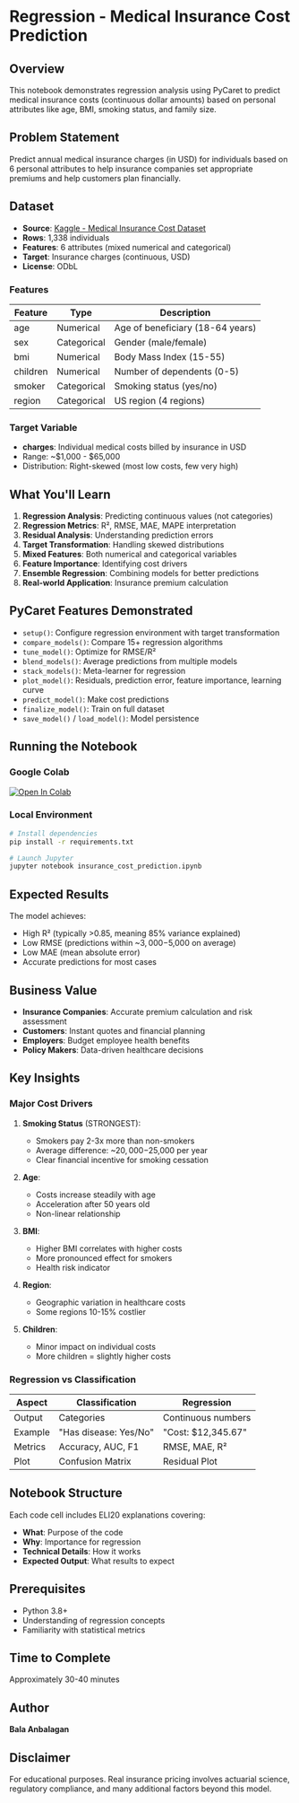 # Regression - Medical Insurance Cost Prediction

## Overview

This notebook demonstrates regression analysis using PyCaret to predict medical insurance costs (continuous dollar amounts) based on personal attributes like age, BMI, smoking status, and family size.

## Problem Statement

Predict annual medical insurance charges (in USD) for individuals based on 6 personal attributes to help insurance companies set appropriate premiums and help customers plan financially.

## Dataset

- **Source**: [Kaggle - Medical Insurance Cost Dataset](https://www.kaggle.com/datasets/mirichoi0218/insurance)
- **Rows**: 1,338 individuals
- **Features**: 6 attributes (mixed numerical and categorical)
- **Target**: Insurance charges (continuous, USD)
- **License**: ODbL

### Features

| Feature | Type | Description |
|---------|------|-------------|
| age | Numerical | Age of beneficiary (18-64 years) |
| sex | Categorical | Gender (male/female) |
| bmi | Numerical | Body Mass Index (15-55) |
| children | Numerical | Number of dependents (0-5) |
| smoker | Categorical | Smoking status (yes/no) |
| region | Categorical | US region (4 regions) |

### Target Variable

- **charges**: Individual medical costs billed by insurance in USD
- Range: ~$1,000 - $65,000
- Distribution: Right-skewed (most low costs, few very high)

## What You'll Learn

1. **Regression Analysis**: Predicting continuous values (not categories)
2. **Regression Metrics**: R², RMSE, MAE, MAPE interpretation
3. **Residual Analysis**: Understanding prediction errors
4. **Target Transformation**: Handling skewed distributions
5. **Mixed Features**: Both numerical and categorical variables
6. **Feature Importance**: Identifying cost drivers
7. **Ensemble Regression**: Combining models for better predictions
8. **Real-world Application**: Insurance premium calculation

## PyCaret Features Demonstrated

- `setup()`: Configure regression environment with target transformation
- `compare_models()`: Compare 15+ regression algorithms
- `tune_model()`: Optimize for RMSE/R²
- `blend_models()`: Average predictions from multiple models
- `stack_models()`: Meta-learner for regression
- `plot_model()`: Residuals, prediction error, feature importance, learning curve
- `predict_model()`: Make cost predictions
- `finalize_model()`: Train on full dataset
- `save_model()` / `load_model()`: Model persistence

## Running the Notebook

### Google Colab

[![Open In Colab](https://colab.research.google.com/assets/colab-badge.svg)](https://colab.research.google.com/github/BalaAnbalagan/pycaret-automl-examples/blob/main/regression/insurance_cost_prediction.ipynb)

### Local Environment

```bash
# Install dependencies
pip install -r requirements.txt

# Launch Jupyter
jupyter notebook insurance_cost_prediction.ipynb
```

## Expected Results

The model achieves:
- High R² (typically >0.85, meaning 85% variance explained)
- Low RMSE (predictions within ~$3,000-$5,000 on average)
- Low MAE (mean absolute error)
- Accurate predictions for most cases

## Business Value

- **Insurance Companies**: Accurate premium calculation and risk assessment
- **Customers**: Instant quotes and financial planning
- **Employers**: Budget employee health benefits
- **Policy Makers**: Data-driven healthcare decisions

## Key Insights

### Major Cost Drivers

1. **Smoking Status** (STRONGEST):
   - Smokers pay 2-3x more than non-smokers
   - Average difference: ~$20,000-$25,000 per year
   - Clear financial incentive for smoking cessation

2. **Age**:
   - Costs increase steadily with age
   - Acceleration after 50 years old
   - Non-linear relationship

3. **BMI**:
   - Higher BMI correlates with higher costs
   - More pronounced effect for smokers
   - Health risk indicator

4. **Region**:
   - Geographic variation in healthcare costs
   - Some regions 10-15% costlier

5. **Children**:
   - Minor impact on individual costs
   - More children = slightly higher costs

### Regression vs Classification

| Aspect | Classification | Regression |
|--------|---------------|------------|
| Output | Categories | Continuous numbers |
| Example | "Has disease: Yes/No" | "Cost: $12,345.67" |
| Metrics | Accuracy, AUC, F1 | RMSE, MAE, R² |
| Plot | Confusion Matrix | Residual Plot |

## Notebook Structure

Each code cell includes ELI20 explanations covering:
- **What**: Purpose of the code
- **Why**: Importance for regression
- **Technical Details**: How it works
- **Expected Output**: What results to expect

## Prerequisites

- Python 3.8+
- Understanding of regression concepts
- Familiarity with statistical metrics

## Time to Complete

Approximately 30-40 minutes

## Author

**Bala Anbalagan**

## Disclaimer

For educational purposes. Real insurance pricing involves actuarial science, regulatory compliance, and many additional factors beyond this model.
